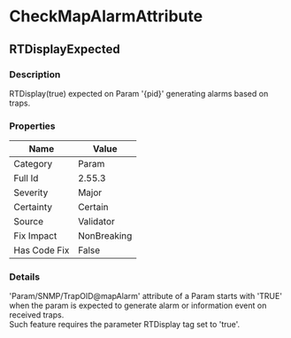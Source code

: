 ﻿---  
uid: Validator_2_55_3  
---

# CheckMapAlarmAttribute

## RTDisplayExpected

### Description

RTDisplay(true) expected on Param '{pid}' generating alarms based on traps.

### Properties

| Name         | Value       |
| ------------ | ----------- |
| Category     | Param       |
| Full Id      | 2.55.3      |
| Severity     | Major       |
| Certainty    | Certain     |
| Source       | Validator   |
| Fix Impact   | NonBreaking |
| Has Code Fix | False       |

### Details

'Param\/SNMP\/TrapOID@mapAlarm' attribute of a Param starts with 'TRUE' when the param is expected to generate alarm or information event on received traps.  
Such feature requires the parameter RTDisplay tag set to 'true'.
